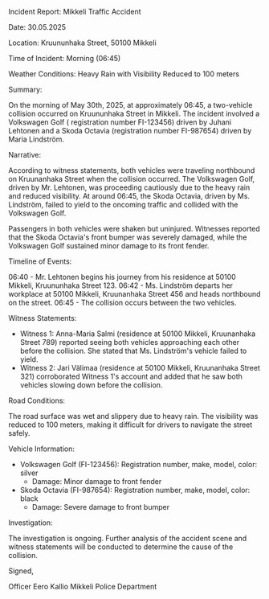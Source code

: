 Incident Report: Mikkeli Traffic Accident

Date: 30.05.2025

Location: Kruununhaka Street, 50100 Mikkeli

Time of Incident: Morning (06:45)

Weather Conditions: Heavy Rain with Visibility Reduced to 100 meters

Summary:

On the morning of May 30th, 2025, at approximately 06:45, a two-vehicle collision occurred on Kruununhaka Street in Mikkeli. The incident involved a Volkswagen Golf ( registration number FI-123456) driven by Juhani Lehtonen and a Skoda Octavia (registration number FI-987654) driven by Maria Lindström.

Narrative:

According to witness statements, both vehicles were traveling northbound on Kruunanhaka Street when the collision occurred. The Volkswagen Golf, driven by Mr. Lehtonen, was proceeding cautiously due to the heavy rain and reduced visibility. At around 06:45, the Skoda Octavia, driven by Ms. Lindström, failed to yield to the oncoming traffic and collided with the Volkswagen Golf.

Passengers in both vehicles were shaken but uninjured. Witnesses reported that the Skoda Octavia's front bumper was severely damaged, while the Volkswagen Golf sustained minor damage to its front fender.

Timeline of Events:

06:40 - Mr. Lehtonen begins his journey from his residence at 50100 Mikkeli, Kruununhaka Street 123.
06:42 - Ms. Lindström departs her workplace at 50100 Mikkeli, Kruunanhaka Street 456 and heads northbound on the street.
06:45 - The collision occurs between the two vehicles.

Witness Statements:

* Witness 1: Anna-Maria Salmi (residence at 50100 Mikkeli, Kruunanhaka Street 789) reported seeing both vehicles approaching each other before the collision. She stated that Ms. Lindström's vehicle failed to yield.
* Witness 2: Jari Välimaa (residence at 50100 Mikkeli, Kruunanhaka Street 321) corroborated Witness 1's account and added that he saw both vehicles slowing down before the collision.

Road Conditions:

The road surface was wet and slippery due to heavy rain. The visibility was reduced to 100 meters, making it difficult for drivers to navigate the street safely.

Vehicle Information:

* Volkswagen Golf (FI-123456): Registration number, make, model, color: silver
	+ Damage: Minor damage to front fender
* Skoda Octavia (FI-987654): Registration number, make, model, color: black
	+ Damage: Severe damage to front bumper

Investigation:

The investigation is ongoing. Further analysis of the accident scene and witness statements will be conducted to determine the cause of the collision.

Signed,

Officer Eero Kallio
Mikkeli Police Department